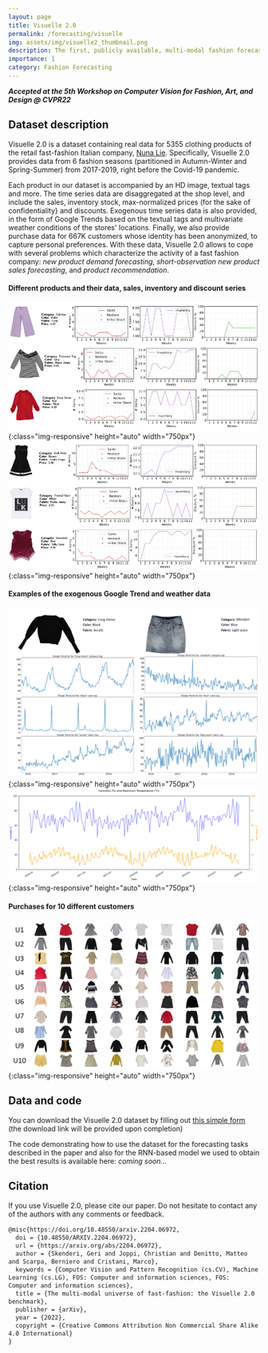 ```yaml
---
layout: page
title: Visuelle 2.0
permalink: /forecasting/visuelle
img: assets/img/visuelle2_thumbnail.png
description: The first, publicly available, multi-modal fashion forecasting dataset based on real-world data. 
importance: 1
category: Fashion Forecasting
---
```

***Accepted at the 5th Workshop on Computer Vision for Fashion, Art, and Design @ CVPR22***

## Dataset description
Visuelle 2.0 is a dataset containing real data for 5355 clothing products of  the retail fast-fashion Italian company, [Nuna Lie](https://www.nunalie.it/en/). Specifically, Visuelle 2.0 provides data from 6 fashion seasons (partitioned in Autumn-Winter and Spring-Summer) from 2017-2019, right before the Covid-19 pandemic. 

Each product in our dataset is accompanied by an HD image, textual tags and more. The time series data are disaggregated at the shop level, and include the sales, inventory stock, max-normalized prices (for the sake of confidentiality} and discounts. Exogenous time series data is also provided, in the form of Google Trends based on the textual tags and multivariate weather conditions of the stores' locations. Finally, we also provide purchase data for 667K customers whose identity has been anonymized, to capture personal preferences. With these data, Visuelle 2.0 allows to cope with several problems which characterize the activity of a fast fashion company: *new product demand forecasting*, *short-observation new product sales forecasting*, and *product recommendation*.

#### Different products and their data, sales, inventory and discount series
![Examples of different products and their data](/assets/img/vis2/ex2.png "Examples of different products and their data"){:class="img-responsive" height="auto" width="750px"}
![](/assets/img/vis2/ex1.png){:class="img-responsive" height="auto" width="750px"}

#### Examples of the exogenous Google Trend and weather data
![Example of the exogenous Google Trend data](/assets/img/vis2/gtrends.png "Example of the exogenous Google Trend data"){:class="img-responsive" height="auto" width="750px"}
![Extract of the exogenous weather data](/assets/img/vis2/weather.png "Extract of the exogenous weather data"){:class="img-responsive" height="auto" width="750px"}

#### Purchases for 10 different customers
![Purchases for 10 different customers](/assets/img/vis2/customer_purchases.png "Purchases for 10 different customers"){:class="img-responsive" height="auto" width="750px"}


## Data and code
You can download the Visuelle 2.0 dataset by filling out [this simple form](https://forms.gle/8Sk431AsEgCot9Kv5) (the download link will be provided upon completion)

The code demonstrating how to use the dataset for the forecasting tasks described in the paper and also for the RNN-based model we used to obtain the best results is available here: *coming soon...*

## Citation
If you use Visuelle 2.0, please cite our paper. Do not hesitate to contact any of the authors with any comments or feedback.

```
@misc{https://doi.org/10.48550/arxiv.2204.06972,
  doi = {10.48550/ARXIV.2204.06972},
  url = {https://arxiv.org/abs/2204.06972},
  author = {Skenderi, Geri and Joppi, Christian and Denitto, Matteo and Scarpa, Berniero and Cristani, Marco},
  keywords = {Computer Vision and Pattern Recognition (cs.CV), Machine Learning (cs.LG), FOS: Computer and information sciences, FOS: Computer and information sciences},
  title = {The multi-modal universe of fast-fashion: the Visuelle 2.0 benchmark},
  publisher = {arXiv},
  year = {2022},
  copyright = {Creative Commons Attribution Non Commercial Share Alike 4.0 International}
}
```


